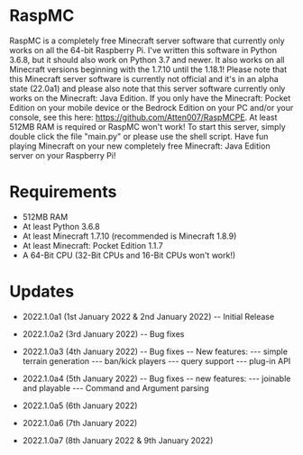 # RaspMC
RaspMC is a completely free Minecraft server software that currently only works on all the 64-bit Raspberry Pi.
I've written this software in Python 3.6.8, but it should also work on Python 3.7 and newer. 
It also works on all Minecraft versions beginning with the 1.7.10 until the 1.18.1! 
Please note that this Minecraft server software is currently not official and it's in an alpha state (22.0a1) and please also note that this server software currently only works on the Minecraft: Java Edition. 
If you only have the Minecraft: Pocket Edition on your mobile device or the Bedrock Edition on your PC and/or your console, see this here: https://github.com/Atten007/RaspMCPE.
At least 512MB RAM is required or RaspMC won't work! To start this server, simply double click the file "main.py" or please use the shell script.
Have fun playing Minecraft on your new completely free Minecraft: Java Edition server on your Raspberry Pi!

# Requirements
- 512MB RAM
- At least Python 3.6.8
- At least Minecraft 1.7.10 (recommended is Minecraft 1.8.9)
- At least Minecraft: Pocket Edition 1.1.7
- A 64-Bit CPU (32-Bit CPUs and 16-Bit CPUs won't work!)

# Updates

- 2022.1.0a1 (1st January 2022 & 2nd January 2022)
-- Initial Release

- 2022.1.0a2 (3rd January 2022)
-- Bug fixes

- 2022.1.0a3 (4th January 2022)
-- Bug fixes
-- New features:
--- simple terrain generation
--- ban/kick players
--- query support
--- plug-in API

- 2022.1.0a4 (5th January 2022)
-- Bug fixes
-- new features:
--- joinable and playable
--- Command and Argument parsing

- 2022.1.0a5 (6th January 2022)

- 2022.1.0a6 (7th January 2022)

- 2022.1.0a7 (8th January 2022 & 9th January 2022)
